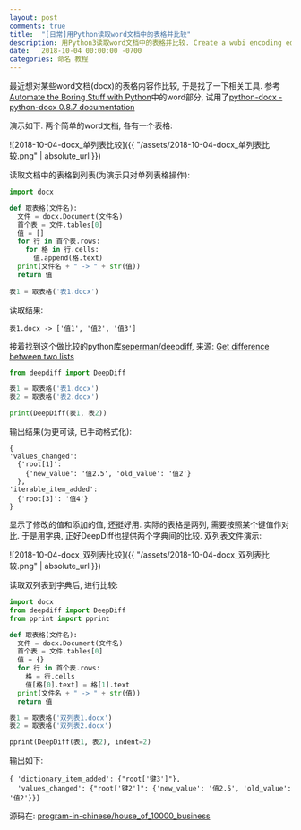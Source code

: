 ```yaml
---
layout: post
comments: true
title:  "[日常]用Python读取word文档中的表格并比较"
description: 用Python3读取word文档中的表格并比较. Create a wubi encoding editor using Python with Chinese naming.
date:   2018-10-04 00:00:00 -0700
categories: 命名 教程
---
```


最近想对某些word文档(docx)的表格内容作比较, 于是找了一下相关工具. 参考[Automate the Boring Stuff with Python](http://automatetheboringstuff.com/chapter13/)中的word部分, 试用了[python-docx - python-docx 0.8.7 documentation](https://python-docx.readthedocs.io/en/latest/)

演示如下. 两个简单的word文档, 各有一个表格:

![2018-10-04-docx_单列表比较]({{ "/assets/2018-10-04-docx_单列表比较.png" | absolute_url }})

读取文档中的表格到列表(为演示只对单列表格操作):
```python
import docx

def 取表格(文件名):
  文件 = docx.Document(文件名)
  首个表 = 文件.tables[0]
  值 = []
  for 行 in 首个表.rows:
    for 格 in 行.cells:
      值.append(格.text)
  print(文件名 + " -> " + str(值))
  return 值
    
表1 = 取表格('表1.docx')
```
读取结果:
```
表1.docx -> ['值1', '值2', '值3']
```
接着找到这个做比较的python库[seperman/deepdiff](https://github.com/seperman/deepdiff), 来源: [Get difference between two lists](https://stackoverflow.com/questions/3462143/get-difference-between-two-lists/26079411#26079411)
```python
from deepdiff import DeepDiff

表1 = 取表格('表1.docx')
表2 = 取表格('表2.docx')

print(DeepDiff(表1, 表2))
```
输出结果(为更可读, 已手动格式化):
```
{
'values_changed': 
  {'root[1]': 
    {'new_value': '值2.5', 'old_value': '值2'}
  }, 
'iterable_item_added': 
  {'root[3]': '值4'}
}
```
显示了修改的值和添加的值, 还挺好用. 实际的表格是两列, 需要按照某个键值作对比. 于是用字典, 正好DeepDiff也提供两个字典间的比较. 双列表文件演示:

![2018-10-04-docx_双列表比较]({{ "/assets/2018-10-04-docx_双列表比较.png" | absolute_url }})

读取双列表到字典后, 进行比较:
```python
import docx
from deepdiff import DeepDiff
from pprint import pprint

def 取表格(文件名):
  文件 = docx.Document(文件名)
  首个表 = 文件.tables[0]
  值 = {}
  for 行 in 首个表.rows:
    格 = 行.cells
    值[格[0].text] = 格[1].text
  print(文件名 + " -> " + str(值))
  return 值

表1 = 取表格('双列表1.docx')
表2 = 取表格('双列表2.docx')

pprint(DeepDiff(表1, 表2), indent=2)
```
输出如下:
```
{ 'dictionary_item_added': {"root['键3']"},
  'values_changed': {"root['键2']": {'new_value': '值2.5', 'old_value': '值2'}}}
```
源码在: [program-in-chinese/house_of_10000_business](https://github.com/program-in-chinese/house_of_10000_business/tree/master/word%E6%96%87%E6%A1%A3%E7%9B%B8%E5%85%B3)
